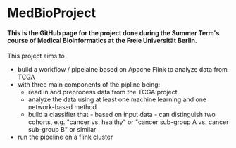 # MedBioProject

#### This is the GitHub page for the project done during the Summer Term's course of Medical Bioinformatics at the Freie Universität Berlin.


This project aims to
* build a workflow / pipelaine based on Apache Flink to analyze data from TCGA
* with three main components of the pipline being:
  * read in and preprocess data from the TCGA project
  * analyze the data using at least one machine learning and one network-based method
  * build a classifier that - based on input data - can distinguish two cohorts, e.g. "cancer vs. healthy" or "cancer sub-group A vs. cancer sub-group B" or similar
* run the pipeline on a flink cluster




